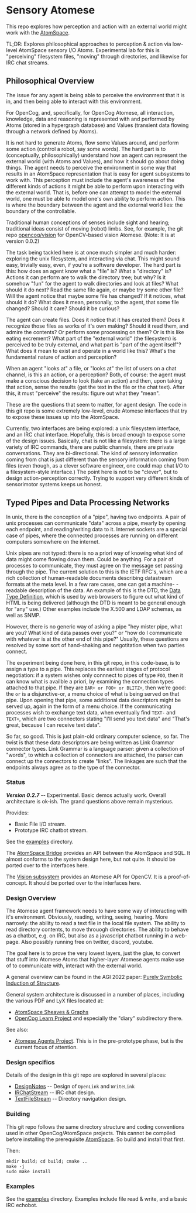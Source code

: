 Sensory Atomese
===============
This repo explores how perception and action with an external world
might work with the [AtomSpace](https://github.com/opencog/atomspace).

TL;DR: Explores philosophical approaches to perception & action via
low-level AtomSpace sensory I/O Atoms. Experimental lab for this is
"perceiving" filesystem files, "moving" through directories, and
likewise for IRC chat streams.

Philosophical Overview
----------------------
The issue for any agent is being able to perceive the environment that
it is in, and then being able to interact with this environment.

For OpenCog, and, specifically, for OpenCog Atomese, all interaction,
knowledge, data and reasoning is represented with and performed by
Atoms (stored in a hypergraph database) and Values (transient data
flowing through a network defined by Atoms).

It is not hard to generate Atoms, flow some Values around, and perform
some action (control a robot, say some words). The hard part is to
(conceptually, philosophically) understand how an agent can represent
the external world (with Atoms and Values), and how it should go about
doing things. The agent needs to perceive the environment in some way
that results in an AtomSpace representation that is easy for agent
subsystems to work with. This perception must include the agent's
awareness of the different kinds of actions it might be able to perform
upon interacting with the external world.  That is, before one can
attempt to model the external world, one must be able to model one's own
ability to perform action. This is where the boundary between the agent
and the external world lies: the boundary of the controllable.

Traditional human conceptions of senses include sight and hearing;
traditional ideas consist of moving (robot) limbs. See, for example,
the git repo [opencog/vision](https://github.com/opencog/vision)
for OpenCV-based vision Atomese. (Note: It is at version 0.0.2)

The task being tackled here is at once much simpler and much harder:
exploring the unix filesystem, and interacting via chat. This might
sound easy, trivially easy, even, if you're a software developer.
The hard part is this: how does an agent know what a "file" is?
What a "directory" is? Actions it can perform are to walk the directory
tree; but why? Is it somehow "fun" for the agent to walk directories
and look at files? What should it do next? Read the same file again,
or maybe try some other file? Will the agent notice that maybe some
file has changed? If it notices, what should it do? What does it mean,
personally, to the agent, that some file changed? Should it care? Should
it be curious?

The agent can create files. Does it notice that it has created them?
Does it recognize those files as works of it's own making? Should it
read them, and admire the contents? Or perform some processing on them?
Or is this like eating excrement? What part of the "external world"
(the filesystem) is perceived to be truly external, and what part is
"part of the agent itself"? What does it mean to exist and operate in
a world like this? What's the fundamental nature of action and
perception?

When an agent "looks at" a file, or "looks at" the list of users on
a chat channel, is this an action, or a perception? Both, of course:
the agent must make a conscious decision to look (take an action) and
then, upon taking that action, sense the results (get the text in the
file or the chat text). After this, it must "perceive" the results:
figure out what they "mean".

These are the questions that seem to matter, for agent design. The code
in this git repo is some extremely low-level, crude Atomese interfaces
that try to expose these issues up into the AtomSpace.

Currently, two interfaces are being explored: a unix filesystem
interface, and an IRC chat interface. Hopefully, this is broad enough to
expose some of the design issues. Basically, chat is not like a
filesystem: there is a large variety of IRC commands, there are public
channels, there are private conversations. They are bi-directional.
The kind of sensory information coming from chat is just different than
the sensory information coming from files (even though, as a clever
software engineer, one could map chat I/O to a filesystem-style
interface.) The point here is not to be "clever", but to design
action-perception correctly.  Trying to support very different kinds
of sensorimotor systems keeps us honest.

Typed Pipes and Data Processing Networks
----------------------------------------
In unix, there is the conception of a "pipe", having two endpoints. A
pair of unix processes can communicate "data" across a pipe, mearly by
opening each endpoint, and reading/writing data to it. Internet sockets
are a special case of pipes, where the connected processes are running
on different computers somewhere on the internet.

Unix pipes are not typed: there is no a priori way of knowing what kind
of data might come flowing down them. Could be anything. For a pair of
processes to communicate, they must agree on the message set passing
through the pipe. The current solution to this is the IETF RFC's, which
are a rich collection of human-readable documents describing datastream
formats at the meta level. In a few rare cases, one can get a machine-
-readable description of the data. An example of this is the DTD, the
[Data Type Definition](https://en.wikipedia.org/wiki/Document_type_definition),
which is used by web browsers to figure out what kind of HTML is being
delivered (although the DTD is meant to be general enough for "any" use.)
Other examples include the X.500 and LDAP schemas, as well as SNMP.

However, there is no generic way of asking a pipe "hey mister pipe, what
are you? What kind of data passes over you?" or "how do I communicate
with whatever is at the other end of this pipe?" Usually, these
questions are resolved by some sort of hand-shaking and negotitation
when two parties connect.

The experiment being done here, in this git repo, in this code-base, is
to assign a type to a pipe. This replaces the earliest stages of
protocol negotiation: if a system wishes only connnect to pipes of type
`FOO`, then it can know what is availble a priori, by examining the
connection types attached to that pipe. If they are
`BAR+ or FOO+ or BLITZ+`, then we're good: the `or` is a disjunctive-or,
a menu choice of what is being served on that pipe. Upon opening that
pipe, some additional data descriptors might be served up, again in the
form of a menu choice. If the communicating processes wish to exchange
text data, when eventually find `TEXT-` and `TEXT+`, which are two
connectors stating "I'll send you text data" and "That's great, because
I can receive text data".

So far, so good. This is just plain-old ordinary computer science, so
far. The twist is that these data descriptors are being written as Link
Grammar connector types. Link Grammar is a language parser: given a
collection of "words", to which a collection of connectors are attached,
the parser can connect up the connectors to create "links". The linkages
are such that the endpoints always agree as to the type of the
connector.





### Status
***Version 0.2.7*** -- Experimental. Basic demos actually work. Overall
architecture is ok-ish. The grand questions above remain mysterious.

Provides:
* Basic File I/O stream.
* Prototype IRC chatbot stream.

See the [examples](examples) directory.

The [AtomSpace Bridge](https://github.com/opencog/atomspace-bridge)
provides an API between the AtomSpace and SQL. It almost conforms to
the system design here, but not quite. It should be ported over to
the interfaces here.

The [Vision subsystem](https://github.com/opencog/vision) provides
an Atomese API for OpenCV. It is a proof-of-concept. It should be
ported over to the interfaces here.

### Design Overview
The Atomese agent framework needs to have some way of interacting
with it's environment. Obviously, reading, writing, seeing, hearing.
More narrowly: the ability to read a text file in the local file system.
The ability to read directory contents, to move throuogh directories.
The ability to behave as a chatbot, e.g. on IRC, but also as a
javascript chatbot running in a web-page. Also possibly running
free on twitter, discord, youtube.

The goal here is to prove the very lowest layers, just the glue,
to convert that stuff into Atomese Atoms that higher-layer Atomese
agents make use of to communicate with, interact with the external
world.

A general overview can be found in the AGI 2022 paper:
[Purely Symbolic Induction of Structure](https://github.com/opencog/learn/tree/master/learn-lang-diary/agi-2022/grammar-induction.pdf).

General system architecture is discussed in a number of places,
including the various PDF and LyX files located at:
* [AtomSpace Sheaves & Graphs](https://github.com/opencog/atomspace/tree/master/opencog/sheaf)
* [OpenCog Learn Project](https://github.com/opencog/learn) and
  especially the "diary" subdirectory there.

See also:
* [Atomese Agents Project](https://github.com/opencog/agents). This is
  in the pre-prototype phase, but is the current focus of attention.

### Design specifics
Details of the design in this git repo are explored in several places:

* [DesignNotes](DesignNotes.md) -- Design of `OpenLink` and `WriteLink`
* [IRChatStream](opencog/atoms/irc/README.md) -- IRC chat design.
* [TextFileStream](opencog/atoms/filedir/README.md) -- Directory navigation design.

### Building
This git repo follows the same directory structure and coding
conventions used in other OpenCog/AtomSpace projects. This cannot be
compiled before installing the prerequisite
[AtomSpace](https://github.com/opencog/atomspace). So build and
install that first.

Then:
```
mkdir build; cd build; cmake ..
make -j
sudo make install
```

### Examples
See the [examples](examples) directory. Examples include file read &
write, and a basic IRC echobot.
